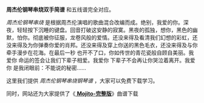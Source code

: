 

**周杰伦钢琴串烧双手简谱** 和五线谱完全对应。

_周杰伦钢琴串烧_
是根据周杰伦演唱的歌曲混合改编而成。绝别，我爱的你。深夜，轻轻按下沉睡的键盘。回音打破这安静的寂寞。黑夜的孤独，想你，黑色的幽默，怕你。彻底被你征服，龙卷风般的爱情。还没来得及看清我们幻想的彩虹，还没来得及为你弹奏你爱的肖邦。还没来得及穿上你送的黑色毛衣，还没来得及与你牵手漫步在花海。在最后一秒
也开不了口，你如传世的青花瓷般自顾自美丽。我爱你 命运的签会让我们下辈子相爱。我爱你 下辈子不会再让你哭泣着离开。我爱你 是我闭眼前：不能说的秘密……

这里我们提供 _周杰伦钢琴串烧钢琴谱_ ，大家可以免费下载学习。

同时，网站还为大家提供了《[ **Mojito-完整版**](Music-11649-Mojito-完整版-周董新歌再次导致QQ音乐服务器崩溃.html
"Mojito-完整版")》曲谱下载


